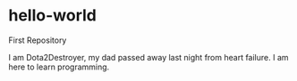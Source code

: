 # hello-world
First Repository

I am Dota2Destroyer, my dad passed away last night from heart failure. I am here to learn programming.
